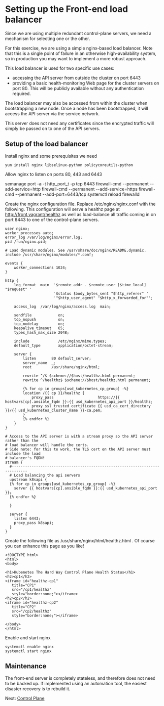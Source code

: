 # Setting up the Front-end load balancer

Since we are using multiple redundant control-plane servers, we need a
mechanism for selecting one or the other.

For this exercise, we are using a simple nginx-based load balancer. Note
that this is a single point of failure in an otherwise high-availability
system, so in production you may want to implement a more robust approach.

This load balancer is used for two specific use cases:

- accessing the API server from outside the cluster on port 6443
- providing a basic health-monitoring Web page for the cluster servers on
  port 80. This will be publicly available without any authentication required.

The load balancer may also be accessed from within the cluster when
bootstrapping a new node. Once a node has been bootstrapped, it will access the
API server via the service network.

This server does not need any certificates since the encrypted traffic will
simply be passed on to one of the API servers.

## Setup of the load balancer

Install nginx and some prerequisites we need

    yum install nginx libselinux-python policycoreutils-python

Allow nginx to listen on ports 80, 443 and 6443

   semanage port -a -t http_port_t -p tcp 6443
   firewall-cmd --permanent --add-service=http
   firewall-cmd --permanent --add-service=https
   firewall-cmd --permanent --add-port=6443/tcp
   systemctl reload firewalld

Create the nginx configuration file. Replace /etc/nginx/nginx.conf with the
following. This configuration will serve a healthz page at
http://front.vagrant/healthz as well as load-balance all traffic coming in on
port 6443 to one of the control-plane servers.


```
user nginx;
worker_processes auto;
error_log /var/log/nginx/error.log;
pid /run/nginx.pid;

# Load dynamic modules. See /usr/share/doc/nginx/README.dynamic.
include /usr/share/nginx/modules/*.conf;

events {
    worker_connections 1024;
}

http {
    log_format  main  '$remote_addr - $remote_user [$time_local] "$request" '
                      '$status $body_bytes_sent "$http_referer" '
                      '"$http_user_agent" "$http_x_forwarded_for"';

    access_log  /var/log/nginx/access.log  main;

    sendfile            on;
    tcp_nopush          on;
    tcp_nodelay         on;
    keepalive_timeout   65;
    types_hash_max_size 2048;

    include             /etc/nginx/mime.types;
    default_type        application/octet-stream;

    server {
        listen       80 default_server;
        server_name  _;
        root         /usr/share/nginx/html;

        rewrite ^/$ $scheme://$host/healthz.html permanent;
        rewrite ^/healthz$ $scheme://$host/healthz.html permanent;

        {% for cp in groups[usd_kubernetes_cp_group] -%}
        location /{{ cp }}/healthz {
            proxy_pass                    https://{{ hostvars[cp].ansible_fqdn }}:{{ usd_kubernetes_api_port }}/healthz;
            proxy_ssl_trusted_certificate {{ usd_ca_cert_directory }}/{{ usd_kubernetes_cluster_name }}-ca.pem;
        }
        {% endfor %}
    }
}

# Access to the API server is with a stream proxy so the API server rather than the
# load balancer will handle the certs.
# Side note: for this to work, the TLS cert on the API server must include the load
# balancer's FQDN!
stream {
  #-----------------------------------------------------------------------------
  # Load balancing the api servers
  upstream k8sapi {
  {% for cp in groups[usd_kubernetes_cp_group] -%}
    server {{ hostvars[cp].ansible_fqdn }}:{{ usd_kubernetes_api_port }};
  {% endfor %}

  }

  server {
    listen 6443;
    proxy_pass k8sapi;
  }
}
```

Create the following file as /usr/share/nginx/html/healthz.html . Of course
you can enhance this page as you like!

```
<!DOCTYPE html>
<html>
<body>

<h1>Kubenetes The Hard Way Control Plane Health Status</h1>
<h2>cp1</h2>
<iframe id="healthz-cp1"
   title="CP1"
   src="/cp1/healthz"
   style="border:none;"></iframe>
<h2>cp2</h2>
<iframe id="healthz-cp2"
   title="CP2"
   src="/cp2/healthz"
   style="border:none;"></iframe>

</body>
</html>

```

Enable and start nginx

    systemctl enable nginx
    systemctl start nginx

## Maintenance

The front-end server is completely stateless, and therefore does not need to be
backed up. If implemented using an automation tool, the easiest disaster
recovery is to rebuild it.

Next: [Control Plane](./cp.md)
